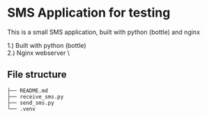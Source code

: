 # SMS Application for testing
This is a small SMS application, built with python (bottle) and nginx

1.) Built with python (bottle) \
2.) Nginx webserver \

## File structure
```
├── README.md
├── receive_sms.py
├── send_sms.py
└── .venv
```

